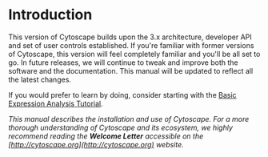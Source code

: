 <a id="introduction"> </a>
# Introduction

This version of Cytoscape builds upon
the 3.x architecture, developer API and set of user controls established. If you're familiar with former versions of Cytoscape,
this version will feel completely familiar and you'll be all set to go.
In future releases, we will continue to tweak and improve both the
software and the documentation. This manual will be updated to reflect
all the latest changes.

If you would prefer to learn by doing, consider starting with the [Basic Expression Analysis Tutorial](https://cytoscape.org/cytoscape-tutorials/protocols/basic-data-visualization/#/).

*This manual describes the installation and use of Cytoscape. For a more
thorough understanding of Cytoscape and its ecosystem, we highly
recommend reading the **Welcome Letter** accessible on the
[http://cytoscape.org](http://cytoscape.org) website.*


